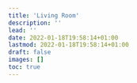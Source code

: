 ```yaml
---
title: 'Living Room'
description: ''
lead: ''
date: 2022-01-18T19:58:14+01:00
lastmod: 2022-01-18T19:58:14+01:00
draft: false
images: []
toc: true
---
```

